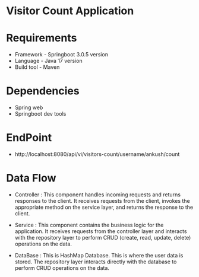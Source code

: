 # Visitor Count Application

# Requirements

* Framework - Springboot 3.0.5 version
* Language - Java 17 version
* Build tool - Maven

# Dependencies

* Spring web
* Springboot dev tools

# EndPoint

* http://localhost:8080/api/vi/visitors-count/username/ankush/count

# Data Flow

* Controller : This component handles incoming requests and returns responses to the client. It receives requests from the client, invokes the appropriate method on the service layer, and returns the response to the client.


* Service : This component contains the business logic for the application. It receives requests from the controller layer and interacts with the repository layer to perform CRUD (create, read, update, delete) operations on the data.


* DataBase : This is HashMap Database. This is where the user data is stored. The repository layer interacts directly with the database to perform CRUD operations on the data.